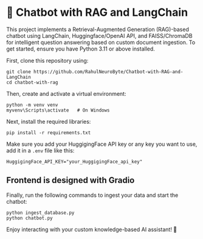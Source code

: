 # 🤖 Chatbot with RAG and LangChain  

This project implements a Retrieval-Augmented Generation (RAG)-based chatbot using LangChain, Huggingface/OpenAI API, and FAISS/ChromaDB for intelligent question answering based on custom document ingestion. To get started, ensure you have Python 3.11 or above installed.  

First, clone this repository using:

```
git clone https://github.com/RahulNeuroByte/Chatbot-with-RAG-and-LangChain
cd chatbot-with-rag
```

Then, create and activate a virtual environment:

```
python -m venv venv
myvenv\Scripts\activate   # On Windows

```

Next, install the required libraries:

```
pip install -r requirements.txt
```

Make sure you add your HuggigingFace API key or any key you want to use, add it in a `.env` file like this:

```
HuggigingFace_API_KEY="your_HuggigingFace_api_key"
```
## Frontend is designed with Gradio

Finally, run the following commands to ingest your data and start the chatbot:

```
python ingest_database.py
python chatbot.py
```

Enjoy interacting with your custom knowledge-based AI assistant! 🎯

